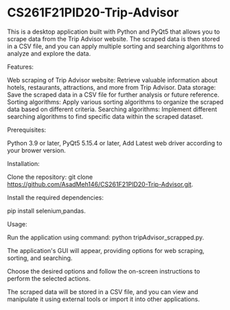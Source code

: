 # CS261F21PID20-Trip-Advisor

This is a desktop application built with Python and PyQt5 that allows you to scrape data from the Trip Advisor website. The scraped data is then stored in a CSV file, and you can apply multiple sorting and searching algorithms to analyze and explore the data.

Features:

Web scraping of Trip Advisor website: Retrieve valuable information about hotels, restaurants, attractions, and more from Trip Advisor.
Data storage: Save the scraped data in a CSV file for further analysis or future reference.
Sorting algorithms: Apply various sorting algorithms to organize the scraped data based on different criteria.
Searching algorithms: Implement different searching algorithms to find specific data within the scraped dataset.

Prerequisites:

Python 3.9 or later,
PyQt5 5.15.4 or later,
Add Latest web driver according to your brower version.

Installation: 

Clone the repository:
git clone https://github.com/AsadMeh146/CS261F21PID20-Trip-Advisor.git.

Install the required dependencies:

pip install selenium,pandas.

Usage:

Run the application using command:
python tripAdvisor_scrapped.py.

The application's GUI will appear, providing options for web scraping, sorting, and searching.

Choose the desired options and follow the on-screen instructions to perform the selected actions.

The scraped data will be stored in a CSV file, and you can view and manipulate it using external tools or import it into other applications.

